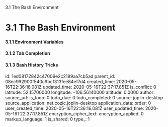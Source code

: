 3.1 The Bash Environment

# 3.1 The Bash Environment
#### 3.1.1 Environment Variables
#### 3.1.2 Tab Completion
#### 3.1.3 Bash History Tricks


id: 1ed08172842c47009e2c2199aa7cb5ad
parent_id: 08ec992900f540c9bcf313fee84ef7d4
created_time: 2020-05-16T22:36:16.081Z
updated_time: 2020-05-16T22:37:17.851Z
is_conflict: 0
latitude: 52.15700000
longitude: -106.56140000
altitude: 0.0000
author: 
source_url: 
is_todo: 0
todo_due: 0
todo_completed: 0
source: joplin-desktop
source_application: net.cozic.joplin-desktop
application_data: 
order: 0
user_created_time: 2020-05-16T22:36:16.081Z
user_updated_time: 2020-05-16T22:37:17.851Z
encryption_cipher_text: 
encryption_applied: 0
markup_language: 1
is_shared: 0
type_: 1